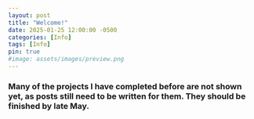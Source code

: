```yaml
---
layout: post
title: "Welcome!"
date: 2025-01-25 12:00:00 -0500
categories: [Info]
tags: [Info]
pin: true
#image: assets/images/preview.png
---
```


### Many of the projects I have completed before are not shown yet, as posts still need to be written for them. They should be finished by late May.